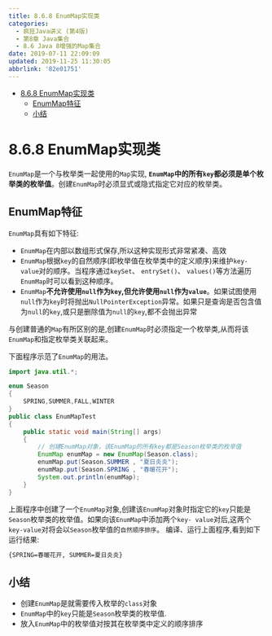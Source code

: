 ```yaml
---
title: 8.6.8 EnumMap实现类
categories: 
  - 疯狂Java讲义 (第4版)
  - 第8章 Java集合
  - 8.6 Java 8增强的Map集合
date: 2019-07-11 22:09:09
updated: 2019-11-25 11:30:05
abbrlink: '82e01751'
---
```

<div id='my_toc'>

- [8.6.8 EnumMap实现类](/JavaReadingNotes/82e01751/#8-6-8-EnumMap实现类)
    - [EnumMap特征](/JavaReadingNotes/82e01751/#EnumMap特征)
    - [小结](/JavaReadingNotes/82e01751/#小结)

</div>
<!--more-->
<script>if (navigator.platform.toLowerCase() == 'win32'){document.getElementById('my_toc').style.display = 'none';}</script>

<!--end-->
# 8.6.8 EnumMap实现类 #
`EnumMap`是一个与枚举类一起使用的`Map`实现, **`EnumMap`中的所有`key`都必须是单个枚举类的枚举值**。创建`EnumMap`时必须显式或隐式指定它对应的枚举类。 
## EnumMap特征 ##
`EnumMap`具有如下特征:
- `EnumMap`在内部以数组形式保存,所以这种实现形式非常紧凑、高效
- `EnumMap`根据`key`的自然顺序(即枚举值在枚举类中的定义顺序)来维护`key-value`对的顺序。当程序通过`keySet`、 `entrySet()`、 `values()`等方法遍历`EnumMap`时可以看到这种顺序。
- `EnumMap`**不允许使用`null`作为`key`,但允许使用`null`作为`value`**。如果试图使用`null`作为`key`时将抛出`NullPointerException`异常。如果只是查询是否包含值为`null`的`key`,或只是删除值为`null`的`key`,都不会抛出异常

与创建普通的`Map`有所区别的是,创建`EnumMap`时必须指定一个枚举类,从而将该`EnumMap`和指定枚举类关联起来。

下面程序示范了`EnumMap`的用法。
```java
import java.util.*;

enum Season
{
	SPRING,SUMMER,FALL,WINTER
}
public class EnumMapTest
{
	public static void main(String[] args)
	{
		// 创建EnumMap对象，该EnumMap的所有key都是Season枚举类的枚举值
		EnumMap enumMap = new EnumMap(Season.class);
		enumMap.put(Season.SUMMER , "夏日炎炎");
		enumMap.put(Season.SPRING , "春暖花开");
		System.out.println(enumMap);
	}
}
```
上面程序中创建了一个`EnumMap`对象,创建该`EnumMap`对象时指定它的`key`只能是`Season`枚举类的枚举值。如果向该`EnumMap`中添加两个`key- value`对后,这两个`key-value`对将会以`Season`枚举值的`自然顺序排序`。
编译、运行上面程序,看到如下运行结果:
```cmd
{SPRING=春暖花开, SUMMER=夏日炎炎}
```
## 小结 ##
- 创建`EnumMap`是就需要传入枚举的`class`对象
- `EnumMap`中的`key`只能是`Season`枚举类的枚举值.
- 放入`EnumMap`中的枚举值对按其在枚举类中定义的顺序排序


